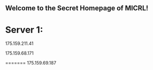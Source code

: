 ## Welcome to the Secret Homepage of MICRL!
# Server 1:
175.159.211.41



175.159.68.171






=======
175.159.69.187





